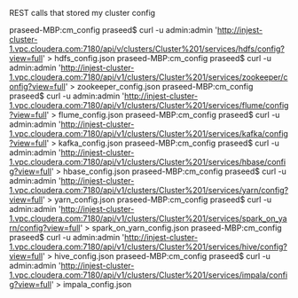 REST calls that stored my cluster config


praseed-MBP:cm_config praseed$ curl -u admin:admin 'http://injest-cluster-1.vpc.cloudera.com:7180/api/v/clusters/Cluster%201/services/hdfs/config?view=full' > hdfs_config.json
praseed-MBP:cm_config praseed$ curl -u admin:admin 'http://injest-cluster-1.vpc.cloudera.com:7180/api/v1/clusters/Cluster%201/services/zookeeper/config?view=full' > zookeeper_config.json
praseed-MBP:cm_config praseed$ curl -u admin:admin 'http://injest-cluster-1.vpc.cloudera.com:7180/api/v1/clusters/Cluster%201/services/flume/config?view=full' > flume_config.json
praseed-MBP:cm_config praseed$ curl -u admin:admin 'http://injest-cluster-1.vpc.cloudera.com:7180/api/v1/clusters/Cluster%201/services/kafka/config?view=full' > kafka_config.json
praseed-MBP:cm_config praseed$ curl -u admin:admin 'http://injest-cluster-1.vpc.cloudera.com:7180/api/v1/clusters/Cluster%201/services/hbase/config?view=full' > hbase_config.json
praseed-MBP:cm_config praseed$ curl -u admin:admin 'http://injest-cluster-1.vpc.cloudera.com:7180/api/v1/clusters/Cluster%201/services/yarn/config?view=full' > yarn_config.json
praseed-MBP:cm_config praseed$ curl -u admin:admin 'http://injest-cluster-1.vpc.cloudera.com:7180/api/v1/clusters/Cluster%201/services/spark_on_yarn/config?view=full' > spark_on_yarn_config.json
praseed-MBP:cm_config praseed$ curl -u admin:admin 'http://injest-cluster-1.vpc.cloudera.com:7180/api/v1/clusters/Cluster%201/services/hive/config?view=full' > hive_config.json
praseed-MBP:cm_config praseed$ curl -u admin:admin 'http://injest-cluster-1.vpc.cloudera.com:7180/api/v1/clusters/Cluster%201/services/impala/config?view=full' > impala_config.json
